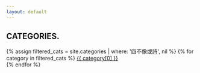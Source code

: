 ```yaml
---
layout: default
---
```


<h2>CATEGORIES.</h2>
<p>
    {% assign filtered_cats = site.categories | where: '四不像或詩', nil %}
    {% for category in filtered_cats %}
    <a href="/category/{{ category[0] }}">
        {{ category[0] }}
    </a>
    <br>
    {% endfor %}
</p>
